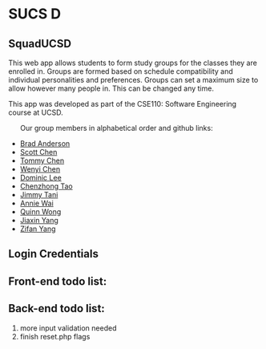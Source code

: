 <html>
<h1>SUCS D</h1>
<h2>SquadUCSD</h2>

<p>
This web app allows students to form study groups for the classes they are enrolled in. Groups are formed based on schedule compatibility and individual personalities and preferences. Groups can set a maximum size to allow however many people in. This can be changed any time.
</p>

<p>
This app was developed as part of the CSE110: Software Engineering course at UCSD.
</p>
<ul>
<p>Our group members in alphabetical order and github links:</p>
<li><a href=https://www.github.com/braanderson>Brad Anderson</a></li>
<li><a href=https://www.github.com/scottchen625>Scott Chen</a></li>
<li><a href=https://www.github.com/toc007>Tommy Chen</a></li>
<li><a href=https://www.github.com/wenyichen>Wenyi Chen</a></li>
<li><a href=https://www.github.com/yil667>Dominic Lee</a></li>
<li><a href=https://www.github.com/chtao>Chenzhong Tao</a></li>
<li><a href=https://www.github.com/JimmyTani>Jimmy Tani</a></li>
<li><a href=https://www.github.com/apwai>Annie Wai</a></li>
<li><a href=https://www.github.com/qwong95>Quinn Wong</a></li>
<li><a href=https://www.github.com/JiaxinY>Jiaxin Yang</a></li>
<li><a href=https://www.github.com/p6668>Zifan Yang</a></li>
</ul>

<h2>Login Credentials</h2>
    <p></p>
<h2>Front-end todo list: </h2>
<h2>Back-end todo list:</h2>
<ol>
    <li> more input validation needed</li>
    <li> finish reset.php flags </li>
</ol>
</html>
